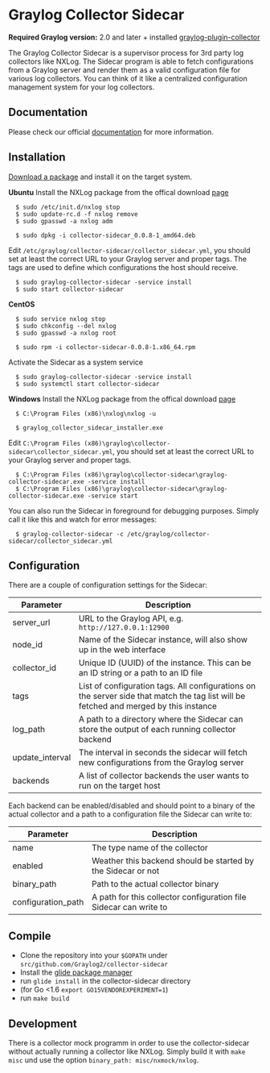 # Graylog Collector Sidecar

**Required Graylog version:** 2.0 and later + installed [graylog-plugin-collector](https://github.com/Graylog2/graylog-plugin-collector/blob/master/README.md)

The Graylog Collector Sidecar is a supervisor process for 3rd party log collectors like NXLog. The Sidecar program is able to fetch configurations from a Graylog server and render
them as a valid configuration file for various log collectors. You can think of it like a centralized configuration management system for your log collectors.

Documentation
-------------

Please check our official [documentation](http://docs.graylog.org/en/latest/pages/collector_sidecar.html) for more information.

Installation
------------

[Download a package](https://github.com/Graylog2/collector-sidecar/releases) and install it on the target system.


**Ubuntu**
Install the NXLog package from the offical download [page](https://nxlog.org/products/nxlog-community-edition/download)

```
  $ sudo /etc/init.d/nxlog stop
  $ sudo update-rc.d -f nxlog remove
  $ sudo gpasswd -a nxlog adm
 
  $ sudo dpkg -i collector-sidecar_0.0.8-1_amd64.deb
```

Edit `/etc/graylog/collector-sidecar/collector_sidecar.yml`, you should set at least the correct URL to your Graylog server and proper tags.
The tags are used to define which configurations the host should receive.

```
  $ sudo graylog-collector-sidecar -service install
  $ sudo start collector-sidecar
```

**CentOS**

```
  $ sudo service nxlog stop
  $ sudo chkconfig --del nxlog
  $ sudo gpasswd -a nxlog root

  $ sudo rpm -i collector-sidecar-0.0.8-1.x86_64.rpm
```

Activate the Sidecar as a system service

```
  $ sudo graylog-collector-sidecar -service install
  $ sudo systemctl start collector-sidecar
```

**Windows**
Install the NXLog package from the offical download [page](https://nxlog.org/products/nxlog-community-edition/download)

```
  $ C:\Program Files (x86)\nxlog\nxlog -u

  $ graylog_collector_sidecar_installer.exe
```

Edit `C:\Program Files (x86)\graylog\collector-sidecar\collector_sidecar.yml`, you should set at least the correct URL to your Graylog server and proper tags.

```
  $ C:\Program Files (x86)\graylog\collector-sidecar\graylog-collector-sidecar.exe -service install
  $ C:\Program Files (x86)\graylog\collector-sidecar\graylog-collector-sidecar.exe -service start
```

You can also run the Sidecar in foreground for debugging purposes. Simply call it like this and watch for error messages:

```
  $ graylog-collector-sidecar -c /etc/graylog/collector-sidecar/collector_sidecar.yml
```

Configuration
-------------

There are a couple of configuration settings for the Sidecar:

| Parameter       | Description                                                                                                                           |
|-----------------|---------------------------------------------------------------------------------------------------------------------------------------|
| server_url      | URL to the Graylog API, e.g. `http://127.0.0.1:12900`                                                                                 |
| node_id         | Name of the Sidecar instance, will also show up in the web interface                                                                  |
| collector_id    | Unique ID (UUID) of the instance. This can be an ID string or a path to an ID file                                                    |
| tags            | List of configuration tags. All configurations on the server side that match the tag list will be fetched and merged by this instance |
| log_path        | A path to a directory where the Sidecar can store the output of each running collector backend                                        |
| update_interval | The interval in seconds the sidecar will fetch new configurations from the Graylog server                                             |
| backends        | A list of collector backends the user wants to run on the target host                                                                 |

Each backend can be enabled/disabled and should point to a binary of the actual collector and a path to a configuration file the Sidecar can write to:

| Parameter          | Description                                                       |
|--------------------|-------------------------------------------------------------------|
| name               | The type name of the collector                                    |
| enabled            | Weather this backend should be started by the Sidecar or not      |
| binary_path        | Path to the actual collector binary                               |
| configuration_path | A path for this collector configuration file Sidecar can write to |
    
Compile
-------

  * Clone the repository into your `$GOPATH` under `src/github.com/Graylog2/collector-sidecar`
  * Install the [glide package manager](https://glide.sh)
  * run `glide install` in the collector-sidecar directory
  * (for Go <1.6 `export GO15VENDOREXPERIMENT=1`)
  * run `make build`

Development
-----------

There is a collector mock programm in order to use the collector-sidecar without actually running a collector like NXLog. Simply build it with
`make misc` und use the option `binary_path: misc/nxmock/nxlog`.
